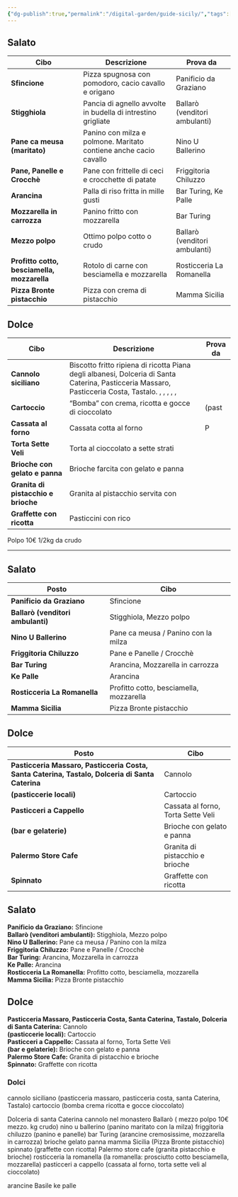 ```yaml
---
{"dg-publish":true,"permalink":"/digital-garden/guide-sicily/","tags":["resource"]}
---
```


## Salato
| Cibo                                        | Descrizione                                                       | Prova da                      |
| ------------------------------------------- | ----------------------------------------------------------------- | ----------------------------- |
| **Sfincione**                               | Pizza spugnosa con pomodoro, cacio cavallo e origano              | Panificio da Graziano         |
| **Stigghiola**                              | Pancia di agnello avvolte in budella di intrestino grigliate      | Ballarò (venditori ambulanti) |
| **Pane ca meusa (maritato)**                | Panino con milza e polmone. Maritato contiene anche cacio cavallo | Nino U Ballerino              |
| **Pane, Panelle e Crocchè**                 | Pane con frittelle di ceci e crocchette di patate                 | Friggitoria Chiluzzo          |
| **Arancina**                                | Palla di riso fritta in mille gusti                               | Bar Turing, Ke Palle          |
| **Mozzarella in carrozza**                  | Panino fritto con mozzarella                                      | Bar Turing                    |
| **Mezzo polpo**                             | Ottimo polpo cotto o crudo                                        | Ballarò (venditori ambulanti) |
| **Profitto cotto, besciamella, mozzarella** | Rotolo di carne con besciamella e mozzarella                      | Rosticceria La Romanella      |
| **Pizza Bronte pistacchio**                 | Pizza con crema di pistacchio                                     | Mamma Sicilia                 |
## Dolce
| Cibo                                | Descrizione                                      | Prova da                                                                                                |
| ----------------------------------- | ------------------------------------------------ | -------------------------------------------------------------------------------------------------- |
| **Cannolo siciliano**               | Biscotto fritto ripiena di ricotta       Piana degli albanesi, Dolceria di Santa Caterina, Pasticceria Massaro, Pasticceria Costa, Tastalo. ,  ,  ,  ,  ,  |
| **Cartoccio**                       | “Bomba” con crema, ricotta e gocce di cioccolato | (past                                                                                                   |
| **Cassata al forno**                | Cassata cotta al forno                           | P                                                                                                       |
| **Torta Sette Veli**                | Torta al cioccolato a sette strati                                                                                                                         |
| **Brioche con gelato e panna**      | Brioche farcita con gelato e panna                                                                                                                         |
| **Granita di pistacchio e brioche** | Granita al pistacchio servita con                                                                                                                          |
| **Graffette con ricotta**           | Pasticcini con rico                                                                                                                                        |
Polpo 10€ 1/2kg da crudo

---

## Salato
|**Posto**|Cibo|
|---|---|
|**Panificio da Graziano**|Sfincione|
|**Ballarò (venditori ambulanti)**|Stigghiola, Mezzo polpo|
|**Nino U Ballerino**|Pane ca meusa / Panino con la milza|
|**Friggitoria Chiluzzo**|Pane e Panelle / Crocchè|
|**Bar Turing**|Arancina, Mozzarella in carrozza|
|**Ke Palle**|Arancina|
|**Rosticceria La Romanella**|Profitto cotto, besciamella, mozzarella|
|**Mamma Sicilia**|Pizza Bronte pistacchio|
## Dolce
|**Posto**|Cibo|
|---|---|
|**Pasticceria Massaro, Pasticceria Costa, Santa Caterina, Tastalo, Dolceria di Santa Caterina**|Cannolo|
|**(pasticcerie locali)**|Cartoccio|
|**Pasticceri a Cappello**|Cassata al forno, Torta Sette Veli|
|**(bar e gelaterie)**|Brioche con gelato e panna|
|**Palermo Store Cafe**|Granita di pistacchio e brioche|
|**Spinnato**|Graffette con ricotta|
## Salato
**Panificio da Graziano:** Sfincione  
**Ballarò (venditori ambulanti):** Stigghiola, Mezzo polpo  
**Nino U Ballerino:** Pane ca meusa / Panino con la milza  
**Friggitoria Chiluzzo:** Pane e Panelle / Crocchè  
**Bar Turing:** Arancina, Mozzarella in carrozza  
**Ke Palle:** Arancina  
**Rosticceria La Romanella:** Profitto cotto, besciamella, mozzarella  
**Mamma Sicilia:** Pizza Bronte pistacchio
## Dolce

**Pasticceria Massaro, Pasticceria Costa, Santa Caterina, Tastalo, Dolceria di Santa Caterina:** Cannolo  
**(pasticcerie locali):** Cartoccio  
**Pasticceri a Cappello:** Cassata al forno, Torta Sette Veli  
**(bar e gelaterie):** Brioche con gelato e panna  
**Palermo Store Cafe:** Granita di pistacchio e brioche  
**Spinnato:** Graffette con ricotta
### Dolci
cannolo siciliano (pasticceria massaro, pasticceria costa, santa Caterina, Tastalo) 
cartoccio (bomba crema ricotta e gocce cioccolato)

Dolceria di santa Caterina cannolo nel monastero
Ballarò ( mezzo polpo 10€ mezzo. kg crudo)
nino u ballerino (panino maritato con la milza)
friggitoria chiluzzo (panino e panelle)
bar Turing (arancine cremosissime, mozzarella in carrozza)
brioche gelato panna
mamma Sicilia (Pizza Bronte pistacchio)
spinnato (graffette con ricotta) 
Palermo store cafe (granita pistacchio e brioche)
rosticceria la romanella (la romanella: prosciutto cotto besciamella, mozzarella)
pasticceri a cappello (cassata al forno, torta sette veli al cioccolato)

arancine 
Basile
ke palle
